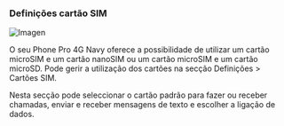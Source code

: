 ### Definições cartão SIM

![Imagen](http://static.energysistem.com/images/manuals/42674/56e996fa239a3.jpg)

O seu Phone Pro 4G Navy oferece a possibilidade de utilizar um cartão microSIM e um cartão nanoSIM ou um cartão microSIM e um cartão microSD. Pode gerir a utilização dos cartões na secção Definições > Cartões SIM.

Nesta secção pode seleccionar o cartão padrão para fazer ou receber chamadas, enviar e receber mensagens de texto e escolher a ligação de dados.

